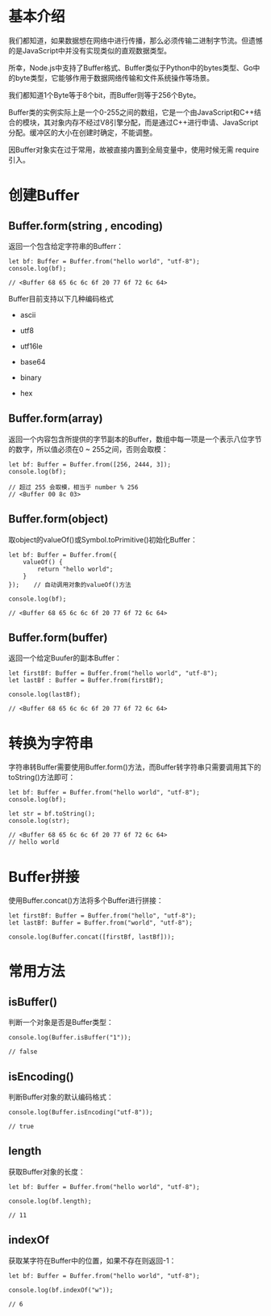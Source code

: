 # 基本介绍

我们都知道，如果数据想在网络中进行传播，那么必须传输二进制字节流。但遗憾的是JavaScript中并没有实现类似的直观数据类型。

所幸，Node.js中支持了Buffer格式、Buffer类似于Python中的bytes类型、Go中的byte类型，它能够作用于数据网络传输和文件系统操作等场景。

我们都知道1个Byte等于8个bit，而Buffer则等于256个Byte。

Buffer类的实例实际上是一个0-255之间的数组，它是一个由JavaScript和C++结合的模块，其对象内存不经过V8引擎分配，而是通过C++进行申请、JavaScript 分配。缓冲区的大小在创建时确定，不能调整。

因Buffer对象实在过于常用，故被直接内置到全局变量中，使用时候无需 require 引入。



# 创建Buffer

## Buffer.form(string , encoding)

返回一个包含给定字符串的Bufferr：

```
let bf: Buffer = Buffer.from("hello world", "utf-8");
console.log(bf);

// <Buffer 68 65 6c 6c 6f 20 77 6f 72 6c 64>
```

Buffer目前支持以下几种编码格式

- ascii
- utf8

- utf16le
- base64

- binary
- hex



## Buffer.form(array)

返回一个内容包含所提供的字节副本的Buffer，数组中每一项是一个表示八位字节的数字，所以值必须在0 ~ 255之间，否则会取模：

```
let bf: Buffer = Buffer.from([256, 2444, 3]);
console.log(bf);

// 超过 255 会取模，相当于 number % 256
// <Buffer 00 8c 03>
```



## Buffer.form(object)

取object的valueOf()或Symbol.toPrimitive()初始化Buffer：

```
let bf: Buffer = Buffer.from({
    valueOf() {
        return "hello world";
    }
});    // 自动调用对象的valueOf()方法

console.log(bf);

// <Buffer 68 65 6c 6c 6f 20 77 6f 72 6c 64>
```



## Buffer.form(buffer)

返回一个给定Buufer的副本Buffer：

```
let firstBf: Buffer = Buffer.from("hello world", "utf-8");
let lastBf : Buffer = Buffer.from(firstBf);

console.log(lastBf);

// <Buffer 68 65 6c 6c 6f 20 77 6f 72 6c 64>
```





# 转换为字符串

字符串转Buffer需要使用Buffer.form()方法，而Buffer转字符串只需要调用其下的toString()方法即可：

```
let bf: Buffer = Buffer.from("hello world", "utf-8");
console.log(bf);

let str = bf.toString();
console.log(str);

// <Buffer 68 65 6c 6c 6f 20 77 6f 72 6c 64>
// hello world
```



# Buffer拼接

使用Buffer.concat()方法将多个Buffer进行拼接：

```
let firstBf: Buffer = Buffer.from("hello", "utf-8");
let lastBf: Buffer = Buffer.from("world", "utf-8");

console.log(Buffer.concat([firstBf, lastBf]));
```



# 常用方法

## isBuffer()

判断一个对象是否是Buffer类型：

```
console.log(Buffer.isBuffer("1"));

// false
```



## isEncoding()

判断Buffer对象的默认编码格式：

```
console.log(Buffer.isEncoding("utf-8"));

// true
```



## length

获取Buffer对象的长度：

```
let bf: Buffer = Buffer.from("hello world", "utf-8");

console.log(bf.length);

// 11
```



## indexOf

获取某字符在Buffer中的位置，如果不存在则返回-1：

```
let bf: Buffer = Buffer.from("hello world", "utf-8");

console.log(bf.indexOf("w"));

// 6
```

